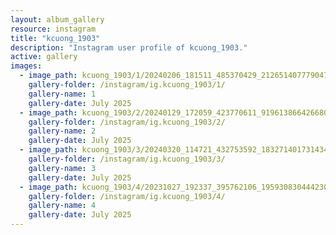 ```yaml
---
layout: album_gallery
resource: instagram
title: "kcuong_1903"
description: "Instagram user profile of kcuong_1903."
active: gallery
images:
  - image_path: kcuong_1903/1/20240206_181511_485370429_2126514077790474_4699931617037724680_n.jpg
    gallery-folder: /instagram/ig.kcuong_1903/1/
    gallery-name: 1
    gallery-date: July 2025
  - image_path: kcuong_1903/2/20240129_172059_423770611_919613866426680_403615111005510517_n.jpg
    gallery-folder: /instagram/ig.kcuong_1903/2/
    gallery-name: 2
    gallery-date: July 2025
  - image_path: kcuong_1903/3/20240320_114721_432753592_18327140173143480_4795495588642294819_n.jpg
    gallery-folder: /instagram/ig.kcuong_1903/3/
    gallery-name: 3
    gallery-date: July 2025
  - image_path: kcuong_1903/4/20231027_192337_395762106_1959308304442307_2066282576683005253_n.jpg
    gallery-folder: /instagram/ig.kcuong_1903/4/
    gallery-name: 4
    gallery-date: July 2025
---
```

